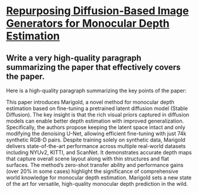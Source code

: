 # [Repurposing Diffusion-Based Image Generators for Monocular Depth   Estimation](https://arxiv.org/abs/2312.02145)

## Write a very high-quality paragraph summarizing the paper that effectively covers the paper.

 Here is a high-quality paragraph summarizing the key points of the paper:

This paper introduces Marigold, a novel method for monocular depth estimation based on fine-tuning a pretrained latent diffusion model (Stable Diffusion). The key insight is that the rich visual priors captured in diffusion models can enable better depth estimation with improved generalization. Specifically, the authors propose keeping the latent space intact and only modifying the denoising U-Net, allowing efficient fine-tuning with just 74k synthetic RGB-D pairs. Despite training solely on synthetic data, Marigold delivers state-of-the-art performance across multiple real-world datasets including NYUv2, KITTI, and ScanNet. It demonstrates accurate depth maps that capture overall scene layout along with thin structures and flat surfaces. The method’s zero-shot transfer ability and performance gains (over 20% in some cases) highlight the significance of comprehensive world knowledge for monocular depth estimation. Marigold sets a new state of the art for versatile, high-quality monocular depth prediction in the wild.
